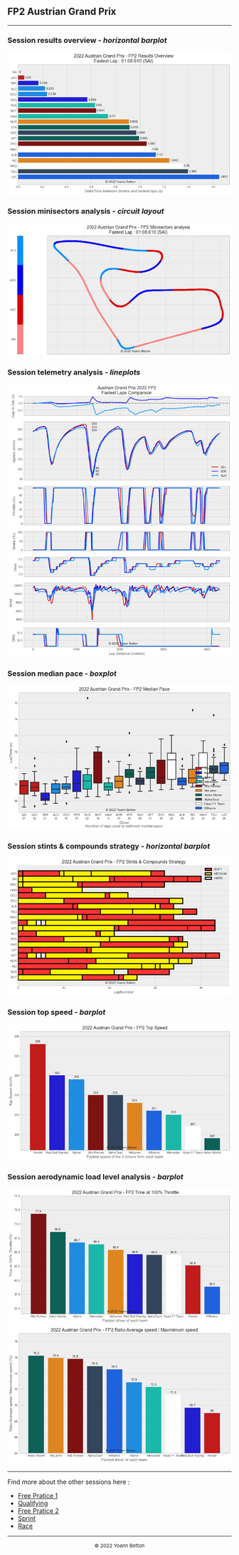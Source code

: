 ## FP2 Austrian Grand Prix

---

### Session results overview - *horizontal barplot*

<img src="/output/2022-07-10_Austrian_Grand_Prix/fp2_results_overview_white.png?raw=true"/>

### Session minisectors analysis - *circuit layout*

<img src="/output/2022-07-10_Austrian_Grand_Prix/fp2_minisectors_analysis_white.png?raw=true"/>

### Session telemetry analysis - *lineplots*

<img src="/output/2022-07-10_Austrian_Grand_Prix/fp2_telemetry_analysis_white.png?raw=true"/>

### Session median pace - *boxplot*

<img src="/output/2022-07-10_Austrian_Grand_Prix/fp2_median_pace_white.png?raw=true"/>

### Session stints & compounds strategy - *horizontal barplot*

<img src="/output/2022-07-10_Austrian_Grand_Prix/fp2_stints_compounds_stategy_white.png?raw=true"/>

### Session top speed - *barplot*

<img src="/output/2022-07-10_Austrian_Grand_Prix/topspeed_fp2_white.png?raw=true"/>

### Session aerodynamic load level analysis - *barplot*

<img src="/output/2022-07-10_Austrian_Grand_Prix/fp2_maximum_throttle_white.png?raw=true"/>

<img src="/output/2022-07-10_Austrian_Grand_Prix/fp2_speed_ratio_white.png?raw=true"/>

--- 

Find more about the other sessions here :
  - [Free Pratice 1](/page/FP1/2022-07-10_Austrian_Grand_Prix)
  - [Qualifying](/page/Qualifying/2022-07-10_Austrian_Grand_Prix) 
  - [Free Pratice 2](/page/FP2/2022-07-10_Austrian_Grand_Prix)
  - [Sprint](/page/Sprint/2022-07-10_Austrian_Grand_Prix)
  - [Race](/page/Race/2022-07-10_Austrian_Grand_Prix)

---

<div style="text-align: center">
  <p style="font-size:11px">&copy; 2022 Yoann Betton</p>
</div>

<!-- ---

<p style="font-size:11px">Page generated from <a href="https://github.com/yoannbtn/yoannbtn.github.io">github.com/yoannbtn</a>.</p> -->